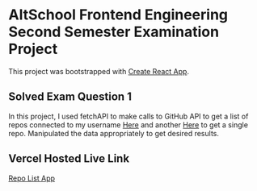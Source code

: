 # AltSchool Frontend Engineering Second Semester Examination Project

This project was bootstrapped with [Create React App](https://github.com/facebook/create-react-app).

## Solved Exam Question 1

In this project, I used fetchAPI to make calls to GitHub API to get a list of repos connected to my username [Here](https://api.github.com/users/EmmanuelOloke/repos) and another [Here](https://api.github.com/repos/EmmanuelOloke/altschool-second-semester-exam) to get a single repo. Manipulated the data appropriately to get desired results.

## Vercel Hosted Live Link

[Repo List App](https://altschool-second-semester-exam-chi.vercel.app/)
